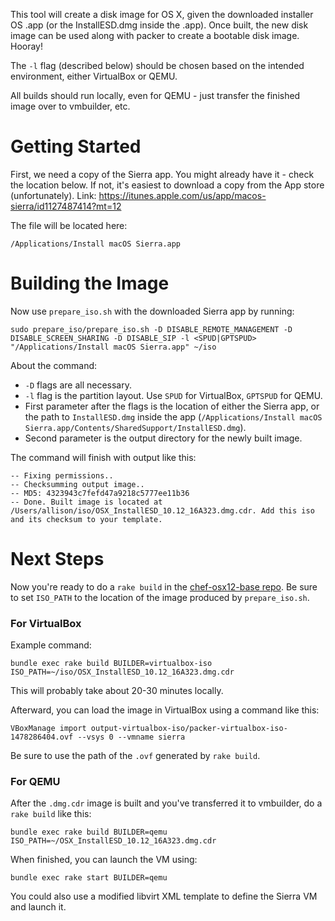 This tool will create a disk image for OS X, given the downloaded installer OS .app (or the InstallESD.dmg inside the .app). Once built, the new disk image can be used along with packer to create a bootable disk image. Hooray!

The `-l` flag (described below) should be chosen based on the intended environment, either VirtualBox or QEMU.

All builds should run locally, even for QEMU - just transfer the finished image over to vmbuilder, etc.

# Getting Started

First, we need a copy of the Sierra app. You might already have it - check the location below. If not, it's easiest to download a copy from the App store (unfortunately). Link: https://itunes.apple.com/us/app/macos-sierra/id1127487414?mt=12

The file will be located here:
```
/Applications/Install macOS Sierra.app
```

# Building the Image

Now use `prepare_iso.sh` with the downloaded Sierra app by running:
```
sudo prepare_iso/prepare_iso.sh -D DISABLE_REMOTE_MANAGEMENT -D DISABLE_SCREEN_SHARING -D DISABLE_SIP -l <SPUD|GPTSPUD> "/Applications/Install macOS Sierra.app" ~/iso
```

About the command:
- `-D` flags are all necessary.
- `-l` flag is the partition layout. Use `SPUD` for VirtualBox, `GPTSPUD` for QEMU.
- First parameter after the flags is the location of either the Sierra app, or the path to `InstallESD.dmg` inside the app (`/Applications/Install macOS Sierra.app/Contents/SharedSupport/InstallESD.dmg`).
- Second parameter is the output directory for the newly built image.

The command will finish with output like this:
```
-- Fixing permissions..
-- Checksumming output image..
-- MD5: 4323943c7fefd47a9218c5777ee11b36
-- Done. Built image is located at /Users/allison/iso/OSX_InstallESD_10.12_16A323.dmg.cdr. Add this iso and its checksum to your template.
```

# Next Steps

Now you're ready to do a `rake build` in the [chef-osx12-base repo](https://github.com/saucelabs-images/chef-osx12-base). Be sure to set `ISO_PATH` to the location of the image produced by `prepare_iso.sh`.

### For VirtualBox

Example command:
```
bundle exec rake build BUILDER=virtualbox-iso ISO_PATH=~/iso/OSX_InstallESD_10.12_16A323.dmg.cdr
```

This will probably take about 20-30 minutes locally.

Afterward, you can load the image in VirtualBox using a command like this:
```
VBoxManage import output-virtualbox-iso/packer-virtualbox-iso-1478286404.ovf --vsys 0 --vmname sierra
```

Be sure to use the path of the `.ovf` generated by `rake build`.

### For QEMU

After the `.dmg.cdr` image is built and you've transferred it to vmbuilder, do a `rake build` like this:

```
bundle exec rake build BUILDER=qemu ISO_PATH=~/OSX_InstallESD_10.12_16A323.dmg.cdr
```

When finished, you can launch the VM using:
```
bundle exec rake start BUILDER=qemu
```

You could also use a modified libvirt XML template to define the Sierra VM and launch it.